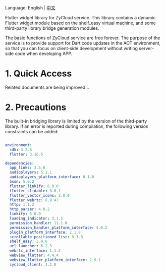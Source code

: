 Language: English | [中文](https://github.com/yangfanyu/zycloud_widget/blob/main/README.zh-cn.md)

Flutter widget library for ZyCloud service. This library contains a dynamic Flutter widget module based on the shelf_easy virtual machine, and some third-party library bridge generation modules.

The basic functions of ZyCloud service are free forever. The purpose of the service is to provide support for Dart code updates in the AOT environment, so that you can focus on client-side development without writing server-side code when developing APP.

# 1. Quick Access

Related documents are being improved...

# 2. Precautions

The built-in bridging library is limited by the version of the third-party library. If an error is reported during compilation, the following version constraints can be added:

```yaml

environment:
  sdk: 3.2.3
  flutter: 3.16.5

dependencies:
  app_links: 3.5.0
  audioplayers: 5.2.1
  audioplayers_platform_interface: 6.1.0
  bson: 5.0.2
  flutter_linkify: 6.0.0
  flutter_slidable: 3.0.1
  flutter_vector_icons: 2.0.0
  flutter_webrtc: 0.9.47
  http: 1.1.2
  http_parser: 4.0.2
  linkify: 5.0.0
  loading_indicator: 3.1.1
  permission_handler: 11.1.0
  permission_handler_platform_interface: 4.0.2
  plugin_platform_interface: 2.1.8
  scrollable_positioned_list: 0.3.8
  shelf_easy: 3.4.0
  url_launcher: 6.2.3
  webrtc_interface: 1.1.2
  webview_flutter: 4.4.4
  webview_flutter_platform_interface: 2.9.1
  zycloud_client: 1.2.0

```